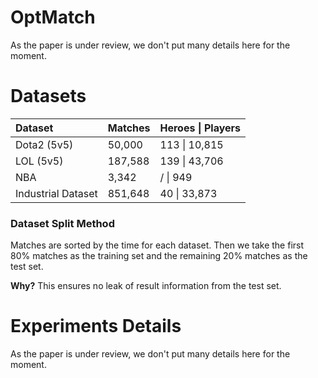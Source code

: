 # OptMatch
As the paper is under review, we don't put many details here for the moment.

# Datasets

| Dataset        | Matches          | Heroes \| Players |
|:-------------|:------------------|:------|
| Dota2 (5v5)      | 50,000 | 113 \| 10,815  |
| LOL (5v5) | 187,588   | 139 \| 43,706  |
| NBA           | 3,342      | / \| 949   |
| Industrial Dataset           | 851,648 | 40 \| 33,873  |

### Dataset Split Method
Matches are sorted by the time for each dataset. Then we take the first 80% matches as the training set and the remaining 20% matches as the test set.

<b>Why?</b> This ensures no leak of result information from the test set.

# Experiments Details
As the paper is under review, we don't put many details here for the moment.

